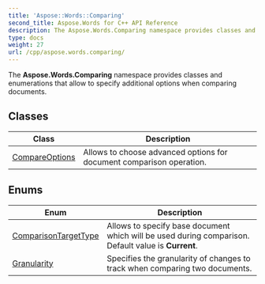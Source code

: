 ```yaml
---
title: 'Aspose::Words::Comparing'
second_title: Aspose.Words for C++ API Reference
description: The Aspose.Words.Comparing namespace provides classes and enumerations that allow to specify additional options when comparing documents.
type: docs
weight: 27
url: /cpp/aspose.words.comparing/
---
```


The **Aspose.Words.Comparing** namespace provides classes and enumerations that allow to specify additional options when comparing documents.

## Classes

| Class | Description |
| --- | --- |
| [CompareOptions](./compareoptions/) | Allows to choose advanced options for document comparison operation. |
## Enums

| Enum | Description |
| --- | --- |
| [ComparisonTargetType](./comparisontargettype/) | Allows to specify base document which will be used during comparison. Default value is **Current**. |
| [Granularity](./granularity/) | Specifies the granularity of changes to track when comparing two documents. |
